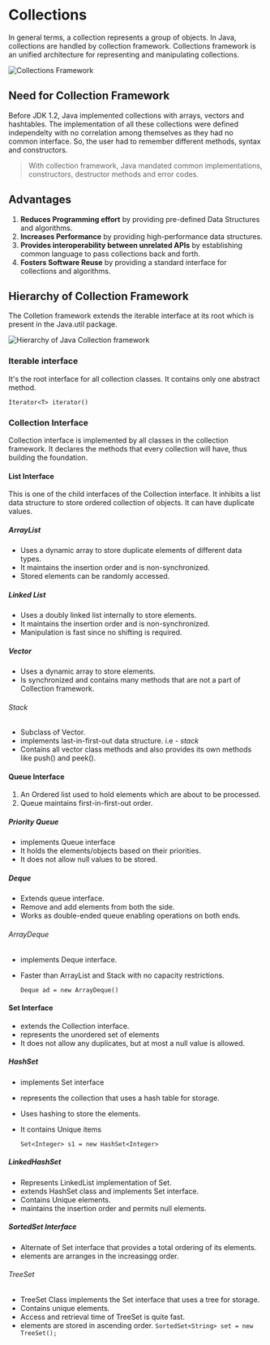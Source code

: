 # Collections

In general terms, a collection represents a group of objects. In Java, collections are handled by collection framework. Collections framework is an unified architecture for representing and manipulating collections.

![Collections Framework](https://d2h0cx97tjks2p.cloudfront.net/blogs/wp-content/uploads/sites/2/2018/04/Collection-Framework-01.jpg)

## Need for Collection Framework

Before JDK 1.2, Java implemented collections with arrays, vectors and hashtables. The implementation of all these collections were defined independelty with no correlation among themselves as they had no common interface. So, the user had to remember different methods, syntax and constructors.

> With collection framework, Java mandated common implementations, constructors, destructor methods and error codes.

## Advantages

1. **Reduces Programming effort** by providing pre-defined Data Structures and algorithms.
2. **Increases Performance** by providing high-performance data structures.
3. **Provides interoperability between unrelated APIs** by establishing common language to pass collections back and forth.
4. **Fosters Software Reuse** by providing a standard interface for collections and algorithms.

## Hierarchy of Collection Framework

The Colletion framework extends the iterable interface at its root which is present in the Java.util package.

![Hierarchy of Java Collection framework]( ![1622634849527.png](./1622634849527.png)https://static.javatpoint.com/images/java-collection-hierarchy.png)

### Iterable interface

It's the root interface for all collection classes. It contains only one abstract method.

```
Iterator<T> iterator()
```

### Collection Interface

Collection interface is implemented by all classes in the collection framework. It declares the methods that every collection will have, thus building the foundation.

#### List Interface

This is one of the child interfaces of the Collection interface. It inhibits a list data structure to store ordered collection of objects. It can have duplicate values.

##### ArrayList

* Uses a dynamic array to store duplicate elements of different data types.
* It maintains the insertion order and is non-synchronized.
* Stored elements can be randomly accessed.

##### Linked List

* Uses a doubly linked list internally to store elements.
* It maintains the insertion order and is non-synchronized.
* Manipulation is fast since no shifting is required.

##### Vector

* Uses a dynamic array to store elements.
* Is synchronized and contains many methods that are not a part of Collection framework.

###### Stack

* Subclass of Vector.
* implements last-in-first-out data structure. i.e - *stack*
* Contains all vector class methods and also provides its own methods like push() and peek().

#### Queue Interface

1. An Ordered list used to hold elements which are about to be processed.
2. Queue maintains first-in-first-out order.

##### Priority Queue

* implements Queue interface
* It holds the elements/objects based on their priorities.
* It does not allow null values to be stored.

##### Deque

* Extends queue interface.
* Remove and add elements from both the side.
* Works as double-ended queue enabling operations on both ends.

###### ArrayDeque

* implements Deque interface.
* Faster than ArrayList and Stack with no capacity restrictions.

  `Deque ad = new ArrayDeque()`

#### Set Interface

* extends the Collection interface.
* represents the unordered set of elements
* It does not allow any duplicates, but at most a null value is allowed.

##### HashSet

* implements Set interface
* represents the collection that uses a hash table for storage.
* Uses hashing to store the elements.
* It contains Unique items

  `Set<Integer> s1 = new HashSet<Integer>`

##### LinkedHashSet

* Represents LinkedList implementation of Set.
* extends HashSet class and implements Set interface.
* Contains Unique elements.
* maintains the insertion order and permits null elements.

##### SortedSet Interface

* Alternate of Set interface that provides a total ordering of its elements.
* elements are arranges in the increasingg order.

###### TreeSet

* TreeSet Class implements the Set interface that uses a tree for storage.
* Contains unique elements.
* Access and retrieval time of TreeSet is quite fast.
* elements are stored in ascending order.
  `SortedSet<String> set = new TreeSet();`
